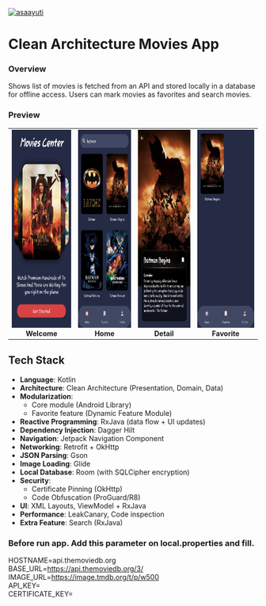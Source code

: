 [![asaayuti](https://circleci.com/gh/asaayuti/movies-app.svg?style=svg)](https://circleci.com/gh/asaayuti/movies-app)

# Clean Architecture Movies App

### Overview

Shows list of movies is fetched from an API and stored locally in a database for offline access.
Users can mark movies as favorites and search movies.

### Preview
<table align="start">
  <tr>
    <td align="center">
      <img src="preview/welcome.jpg" alt="Welcome" width="200" height="400"/><br/>
      <b>Welcome</b>
    </td>
    <td align="center">
      <img src="preview/home.jpg" alt="Home" width="200" height="400"/><br/>
      <b>Home</b>
    </td>
    <td align="center">
      <img src="preview/detail.jpg" alt="Detail" width="200" height="400"/><br/>
      <b>Detail</b>
    </td>
    <td align="center">
      <img src="preview/favorite.jpg" alt="Favorite" width="200" height="400"/><br/>
      <b>Favorite</b>
    </td>
  </tr>
</table>



## Tech Stack

- **Language**: Kotlin
- **Architecture**: Clean Architecture (Presentation, Domain, Data)
- **Modularization**:
    - Core module (Android Library)
    - Favorite feature (Dynamic Feature Module)
- **Reactive Programming**: RxJava (data flow + UI updates)
- **Dependency Injection**: Dagger Hilt
- **Navigation**: Jetpack Navigation Component
- **Networking**: Retrofit + OkHttp
- **JSON Parsing**: Gson
- **Image Loading**: Glide
- **Local Database**: Room (with SQLCipher encryption)
- **Security**:
    - Certificate Pinning (OkHttp)
    - Code Obfuscation (ProGuard/R8)
- **UI**: XML Layouts, ViewModel + RxJava
- **Performance**: LeakCanary, Code inspection
- **Extra Feature**: Search (RxJava)

### Before run app. Add this parameter on local.properties and fill.

HOSTNAME=api.themoviedb.org  
BASE_URL=https://api.themoviedb.org/3/  
IMAGE_URL=https://image.tmdb.org/t/p/w500  
API_KEY=  
CERTIFICATE_KEY=  
